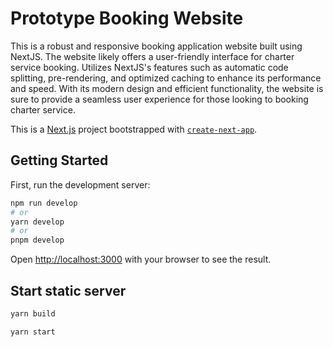 # Prototype Booking Website

This is a robust and responsive booking application website built using NextJS. The website likely offers a user-friendly interface for charter service booking. Utilizes NextJS's features such as automatic code splitting, pre-rendering, and optimized caching to enhance its performance and speed. With its modern design and efficient functionality, the website is sure to provide a seamless user experience for those looking to booking charter service.

This is a [Next.js](https://nextjs.org/) project bootstrapped with [`create-next-app`](https://github.com/vercel/next.js/tree/canary/packages/create-next-app).

## Getting Started

First, run the development server:

```bash
npm run develop
# or
yarn develop
# or
pnpm develop
```

Open [http://localhost:3000](http://localhost:3000) with your browser to see the result.

## Start static server

```bash
yarn build
```

```bash
yarn start
```
